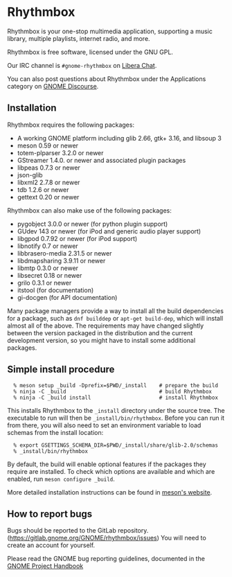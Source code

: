 # Rhythmbox

Rhythmbox is your one-stop multimedia application, supporting
a music library, multiple playlists, internet radio, and more.

Rhythmbox is free software, licensed under the GNU GPL.

Our IRC channel is `#gnome-rhythmbox` on [Libera Chat](irc.libera.chat).

You can also post questions about Rhythmbox under the Applications
category on [GNOME Discourse](https://discourse.gnome.org/).

## Installation

Rhythmbox requires the following packages:

- A working GNOME platform including glib 2.66, gtk+ 3.16, and libsoup 3
- meson 0.59 or newer
- totem-plparser 3.2.0 or newer
- GStreamer 1.4.0. or newer and associated plugin packages
- libpeas 0.7.3 or newer
- json-glib
- libxml2 2.7.8 or newer
- tdb 1.2.6 or newer
- gettext 0.20 or newer

Rhythmbox can also make use of the following packages:

- pygobject 3.0.0 or newer (for python plugin support)
- GUdev 143 or newer (for iPod and generic audio player support)
- libgpod 0.7.92 or newer (for iPod support)
- libnotify 0.7 or newer
- libbrasero-media 2.31.5 or newer
- libdmapsharing 3.9.11 or newer
- libmtp 0.3.0 or newer
- libsecret 0.18 or newer
- grilo 0.3.1 or newer
- itstool (for documentation)
- gi-docgen (for API documentation)

Many package managers provide a way to install all the build dependencies for
a package, such as `dnf builddep` or `apt-get build-dep`, which will install
almost all of the above.  The requirements may have changed slightly between
the version packaged in the distribution and the current development version,
so you might have to install some additional packages.


## Simple install procedure

```
  % meson setup _build -Dprefix=$PWD/_install    # prepare the build
  % ninja -C _build                              # build Rhythmbox
  % ninja -C _build install                      # install Rhythmbox
```

This installs Rhythmbox to the `_install` directory under the source tree.
The executable to run will then be `_install/bin/rhythmbox`.
Before you can run it from there, you will also need to set an environment
variable to load schemas from the install location:

```
  % export GSETTINGS_SCHEMA_DIR=$PWD/_install/share/glib-2.0/schemas
  % _install/bin/rhythmbox
```

By default, the build will enable optional features if the packages they require
are installed.  To check which options are available and which are enabled,
run `meson configure _build`.

More detailed installation instructions can be found in [meson's
website](https://mesonbuild.com/Quick-guide.html).

## How to report bugs

Bugs should be reported to the GitLab repository.
(https://gitlab.gnome.org/GNOME/rhythmbox/issues) You will need to
create an account for yourself.

Please read the GNOME bug reporting guidelines, documented in the
[GNOME Project Handbook](https://handbook.gnome.org/issues.html)

